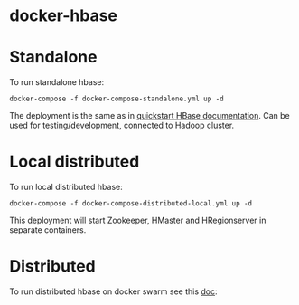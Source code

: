 # docker-hbase

# Standalone
To run standalone hbase:
```
docker-compose -f docker-compose-standalone.yml up -d
```
The deployment is the same as in [quickstart HBase documentation](https://hbase.apache.org/book.html#quickstart).
Can be used for testing/development, connected to Hadoop cluster.

# Local distributed
To run local distributed hbase:
```
docker-compose -f docker-compose-distributed-local.yml up -d
```

This deployment will start Zookeeper, HMaster and HRegionserver in separate containers.

# Distributed
To run distributed hbase on docker swarm see this [doc](./distributed/README.md):
